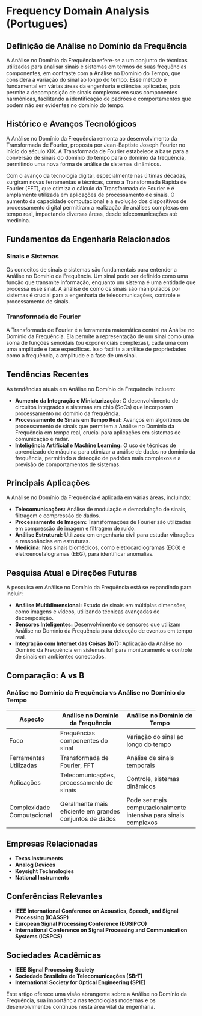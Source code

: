 # Frequency Domain Analysis (Portugues)

## Definição de Análise no Domínio da Frequência

A Análise no Domínio da Frequência refere-se a um conjunto de técnicas utilizadas para analisar sinais e sistemas em termos de suas frequências componentes, em contraste com a Análise no Domínio do Tempo, que considera a variação do sinal ao longo do tempo. Esse método é fundamental em várias áreas da engenharia e ciências aplicadas, pois permite a decomposição de sinais complexos em suas componentes harmônicas, facilitando a identificação de padrões e comportamentos que podem não ser evidentes no domínio do tempo.

## Histórico e Avanços Tecnológicos

A Análise no Domínio da Frequência remonta ao desenvolvimento da Transformada de Fourier, proposta por Jean-Baptiste Joseph Fourier no início do século XIX. A Transformada de Fourier estabelece a base para a conversão de sinais do domínio do tempo para o domínio da frequência, permitindo uma nova forma de análise de sistemas dinâmicos.

Com o avanço da tecnologia digital, especialmente nas últimas décadas, surgiram novas ferramentas e técnicas, como a Transformada Rápida de Fourier (FFT), que otimiza o cálculo da Transformada de Fourier e é amplamente utilizada em aplicações de processamento de sinais. O aumento da capacidade computacional e a evolução dos dispositivos de processamento digital permitiram a realização de análises complexas em tempo real, impactando diversas áreas, desde telecomunicações até medicina.

## Fundamentos da Engenharia Relacionados

### Sinais e Sistemas

Os conceitos de sinais e sistemas são fundamentais para entender a Análise no Domínio da Frequência. Um sinal pode ser definido como uma função que transmite informação, enquanto um sistema é uma entidade que processa esse sinal. A análise de como os sinais são manipulados por sistemas é crucial para a engenharia de telecomunicações, controle e processamento de sinais.

### Transformada de Fourier

A Transformada de Fourier é a ferramenta matemática central na Análise no Domínio da Frequência. Ela permite a representação de um sinal como uma soma de funções senoidais (ou exponenciais complexas), cada uma com uma amplitude e fase específicas. Isso facilita a análise de propriedades como a frequência, a amplitude e a fase de um sinal.

## Tendências Recentes

As tendências atuais em Análise no Domínio da Frequência incluem:

- **Aumento da Integração e Miniaturização:** O desenvolvimento de circuitos integrados e sistemas em chip (SoCs) que incorporam processamento no domínio da frequência.
- **Processamento de Sinais em Tempo Real:** Avanços em algoritmos de processamento de sinais que permitem a Análise no Domínio da Frequência em tempo real, crucial para aplicações em sistemas de comunicação e radar.
- **Inteligência Artificial e Machine Learning:** O uso de técnicas de aprendizado de máquina para otimizar a análise de dados no domínio da frequência, permitindo a detecção de padrões mais complexos e a previsão de comportamentos de sistemas.

## Principais Aplicações

A Análise no Domínio da Frequência é aplicada em várias áreas, incluindo:

- **Telecomunicações:** Análise de modulação e demodulação de sinais, filtragem e compressão de dados.
- **Processamento de Imagem:** Transformações de Fourier são utilizadas em compressão de imagem e filtragem de ruído.
- **Análise Estrutural:** Utilizada em engenharia civil para estudar vibrações e ressonâncias em estruturas.
- **Medicina:** Nos sinais biomédicos, como eletrocardiogramas (ECG) e eletroencefalogramas (EEG), para identificar anomalias.

## Pesquisa Atual e Direções Futuras

A pesquisa em Análise no Domínio da Frequência está se expandindo para incluir:

- **Análise Multidimensional:** Estudo de sinais em múltiplas dimensões, como imagens e vídeos, utilizando técnicas avançadas de decomposição.
- **Sensores Inteligentes:** Desenvolvimento de sensores que utilizam Análise no Domínio da Frequência para detecção de eventos em tempo real.
- **Integração com Internet das Coisas (IoT):** Aplicação da Análise no Domínio da Frequência em sistemas IoT para monitoramento e controle de sinais em ambientes conectados.

## Comparação: A vs B

### Análise no Domínio da Frequência vs Análise no Domínio do Tempo

| Aspecto                     | Análise no Domínio da Frequência      | Análise no Domínio do Tempo        |
|-----------------------------|---------------------------------------|------------------------------------|
| Foco                        | Frequências componentes do sinal      | Variação do sinal ao longo do tempo|
| Ferramentas Utilizadas      | Transformada de Fourier, FFT          | Análise de sinais temporais        |
| Aplicações                  | Telecomunicações, processamento de sinais | Controle, sistemas dinâmicos      |
| Complexidade Computacional   | Geralmente mais eficiente em grandes conjuntos de dados | Pode ser mais computacionalmente intensiva para sinais complexos |

## Empresas Relacionadas

- **Texas Instruments**
- **Analog Devices**
- **Keysight Technologies**
- **National Instruments**

## Conferências Relevantes

- **IEEE International Conference on Acoustics, Speech, and Signal Processing (ICASSP)**
- **European Signal Processing Conference (EUSIPCO)**
- **International Conference on Signal Processing and Communication Systems (ICSPCS)**

## Sociedades Acadêmicas

- **IEEE Signal Processing Society**
- **Sociedade Brasileira de Telecomunicações (SBrT)**
- **International Society for Optical Engineering (SPIE)**

Este artigo oferece uma visão abrangente sobre a Análise no Domínio da Frequência, sua importância nas tecnologias modernas e os desenvolvimentos contínuos nesta área vital da engenharia.